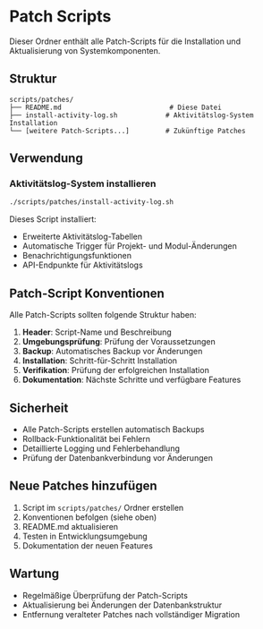 # Patch Scripts

Dieser Ordner enthält alle Patch-Scripts für die Installation und Aktualisierung von Systemkomponenten.

## Struktur

```
scripts/patches/
├── README.md                           # Diese Datei
├── install-activity-log.sh            # Aktivitätslog-System Installation
└── [weitere Patch-Scripts...]         # Zukünftige Patches
```

## Verwendung

### Aktivitätslog-System installieren

```bash
./scripts/patches/install-activity-log.sh
```

Dieses Script installiert:
- Erweiterte Aktivitätslog-Tabellen
- Automatische Trigger für Projekt- und Modul-Änderungen
- Benachrichtigungsfunktionen
- API-Endpunkte für Aktivitätslogs

## Patch-Script Konventionen

Alle Patch-Scripts sollten folgende Struktur haben:

1. **Header**: Script-Name und Beschreibung
2. **Umgebungsprüfung**: Prüfung der Voraussetzungen
3. **Backup**: Automatisches Backup vor Änderungen
4. **Installation**: Schritt-für-Schritt Installation
5. **Verifikation**: Prüfung der erfolgreichen Installation
6. **Dokumentation**: Nächste Schritte und verfügbare Features

## Sicherheit

- Alle Patch-Scripts erstellen automatisch Backups
- Rollback-Funktionalität bei Fehlern
- Detaillierte Logging und Fehlerbehandlung
- Prüfung der Datenbankverbindung vor Änderungen

## Neue Patches hinzufügen

1. Script im `scripts/patches/` Ordner erstellen
2. Konventionen befolgen (siehe oben)
3. README.md aktualisieren
4. Testen in Entwicklungsumgebung
5. Dokumentation der neuen Features

## Wartung

- Regelmäßige Überprüfung der Patch-Scripts
- Aktualisierung bei Änderungen der Datenbankstruktur
- Entfernung veralteter Patches nach vollständiger Migration
